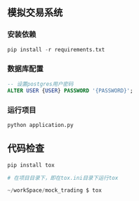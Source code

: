 
## 模拟交易系统


### 安装依赖
```python
pip install -r requirements.txt
```

### 数据库配置
```sql
-- 设置postgres用户密码
ALTER USER {USER} PASSWORD '{PASSWORD}';

```

### 运行项目
`python application.py`


## 代码检查
```python
pip install tox

# 在项目目录下，即在tox.ini目录下运行tox

~/workSpace/mock_trading $ tox

```